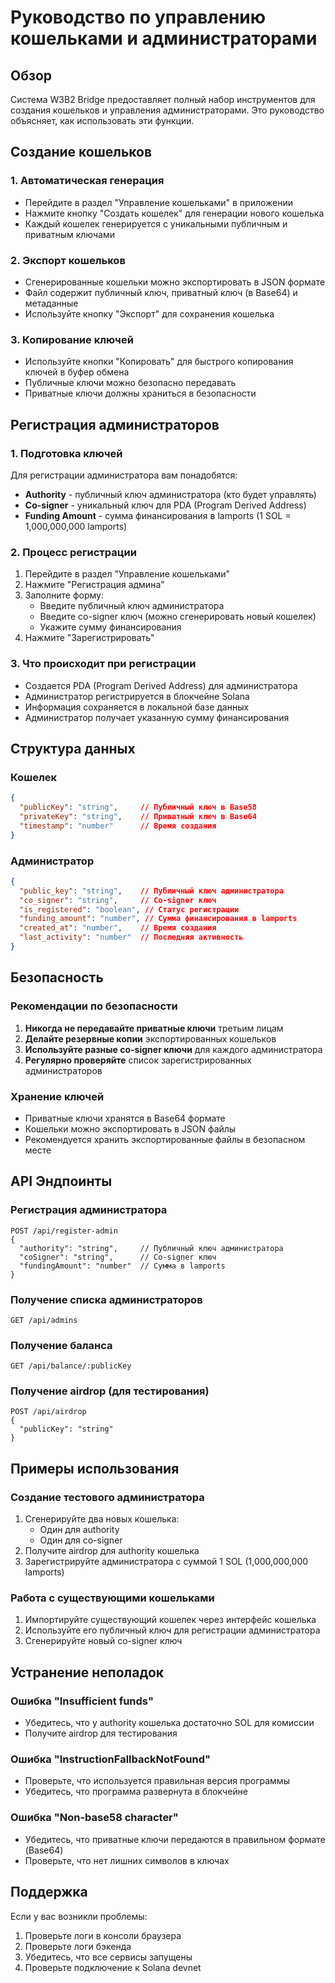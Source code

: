 # Руководство по управлению кошельками и администраторами

## Обзор

Система W3B2 Bridge предоставляет полный набор инструментов для создания кошельков и управления администраторами. Это руководство объясняет, как использовать эти функции.

## Создание кошельков

### 1. Автоматическая генерация
- Перейдите в раздел "Управление кошельками" в приложении
- Нажмите кнопку "Создать кошелек" для генерации нового кошелька
- Каждый кошелек генерируется с уникальными публичным и приватным ключами

### 2. Экспорт кошельков
- Сгенерированные кошельки можно экспортировать в JSON формате
- Файл содержит публичный ключ, приватный ключ (в Base64) и метаданные
- Используйте кнопку "Экспорт" для сохранения кошелька

### 3. Копирование ключей
- Используйте кнопки "Копировать" для быстрого копирования ключей в буфер обмена
- Публичные ключи можно безопасно передавать
- Приватные ключи должны храниться в безопасности

## Регистрация администраторов

### 1. Подготовка ключей
Для регистрации администратора вам понадобятся:
- **Authority** - публичный ключ администратора (кто будет управлять)
- **Co-signer** - уникальный ключ для PDA (Program Derived Address)
- **Funding Amount** - сумма финансирования в lamports (1 SOL = 1,000,000,000 lamports)

### 2. Процесс регистрации
1. Перейдите в раздел "Управление кошельками"
2. Нажмите "Регистрация админа"
3. Заполните форму:
   - Введите публичный ключ администратора
   - Введите co-signer ключ (можно сгенерировать новый кошелек)
   - Укажите сумму финансирования
4. Нажмите "Зарегистрировать"

### 3. Что происходит при регистрации
- Создается PDA (Program Derived Address) для администратора
- Администратор регистрируется в блокчейне Solana
- Информация сохраняется в локальной базе данных
- Администратор получает указанную сумму финансирования

## Структура данных

### Кошелек
```json
{
  "publicKey": "string",     // Публичный ключ в Base58
  "privateKey": "string",    // Приватный ключ в Base64
  "timestamp": "number"      // Время создания
}
```

### Администратор
```json
{
  "public_key": "string",    // Публичный ключ администратора
  "co_signer": "string",     // Co-signer ключ
  "is_registered": "boolean", // Статус регистрации
  "funding_amount": "number", // Сумма финансирования в lamports
  "created_at": "number",    // Время создания
  "last_activity": "number"  // Последняя активность
}
```

## Безопасность

### Рекомендации по безопасности
1. **Никогда не передавайте приватные ключи** третьим лицам
2. **Делайте резервные копии** экспортированных кошельков
3. **Используйте разные co-signer ключи** для каждого администратора
4. **Регулярно проверяйте** список зарегистрированных администраторов

### Хранение ключей
- Приватные ключи хранятся в Base64 формате
- Кошельки можно экспортировать в JSON файлы
- Рекомендуется хранить экспортированные файлы в безопасном месте

## API Эндпоинты

### Регистрация администратора
```
POST /api/register-admin
{
  "authority": "string",     // Публичный ключ администратора
  "coSigner": "string",      // Co-signer ключ
  "fundingAmount": "number"  // Сумма в lamports
}
```

### Получение списка администраторов
```
GET /api/admins
```

### Получение баланса
```
GET /api/balance/:publicKey
```

### Получение airdrop (для тестирования)
```
POST /api/airdrop
{
  "publicKey": "string"
}
```

## Примеры использования

### Создание тестового администратора
1. Сгенерируйте два новых кошелька:
   - Один для authority
   - Один для co-signer
2. Получите airdrop для authority кошелька
3. Зарегистрируйте администратора с суммой 1 SOL (1,000,000,000 lamports)

### Работа с существующими кошельками
1. Импортируйте существующий кошелек через интерфейс кошелька
2. Используйте его публичный ключ для регистрации администратора
3. Сгенерируйте новый co-signer ключ

## Устранение неполадок

### Ошибка "Insufficient funds"
- Убедитесь, что у authority кошелька достаточно SOL для комиссии
- Получите airdrop для тестирования

### Ошибка "InstructionFallbackNotFound"
- Проверьте, что используется правильная версия программы
- Убедитесь, что программа развернута в блокчейне

### Ошибка "Non-base58 character"
- Убедитесь, что приватные ключи передаются в правильном формате (Base64)
- Проверьте, что нет лишних символов в ключах

## Поддержка

Если у вас возникли проблемы:
1. Проверьте логи в консоли браузера
2. Проверьте логи бэкенда
3. Убедитесь, что все сервисы запущены
4. Проверьте подключение к Solana devnet
